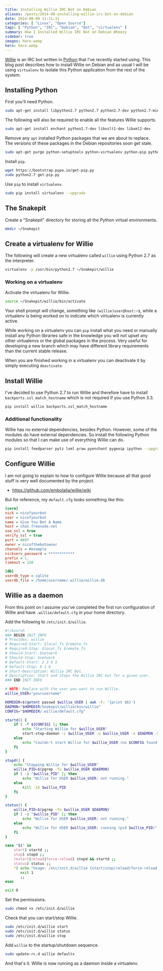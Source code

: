 ```yaml
---
title: Installing Willie IRC Bot on Debian
aliases: /posts/2014-08-installing-willie-irc-bot-on-debian
date: 2014-08-09 11:11:11
categories: [ "Linux", "Open Source"]
tags: [ "Python", "IRC", "Debian", "Bot", "virtualenv" ]
summary: How I Installed Willie IRC Bot on Debian Wheezy
sidebar: true
images: hero.webp
hero: hero.webp
---
```


[Willie](http://willie.dftba.net/) is an IRC bot written in [Python](http://www.python.org)
that I've recently started using. This blog post describes how to install Willie
on Debian and as usual I will be using `virtualenv` to isolate this Python
application from the rest of the system.

## Installing Python

First you'll need Python.

```bash
sudo apt-get install libpython2.7 python2.7 python2.7-dev python2.7-minimal
```

The following will also be required to enable all the features Willie supports.

```bash
sudo apt-get install enchant python2.7-dev libxslt1-dev libxml2-dev
```

Remove any `apt` installed Python packages that we are about to replace.
The versions of these packages in the Debian repositories soon get stale.

```bash
sudo apt-get purge python-setuptools python-virtualenv python-pip python-profiler
```

Install `pip`.

```bash
wget https://bootstrap.pypa.io/get-pip.py
sudo python2.7 get-pip.py
```

Use `pip` to install `virtualenv`.

```bash
sudo pip install virtualenv --upgrade
```

## The Snakepit ##

Create a "Snakepit" directory for storing all the Python virtual
environments.

```bash
mkdir ~/Snakepit
```

## Create a virtualenv for Willie ##

The following will create a new virtualenv called `willie` using Python
2.7 as the interpreter.

```bash
virtualenv -p /usr/bin/python2.7 ~/Snakepit/willie
```

### Working on a virtualenv ###

Activate the virtualenv for Willie.

```bash
source ~/Snakepit/willie/bin/activate
```

Your shell prompt will change, something like `(willie)user@host:~$`,
while a virtualenv is being worked on to indicate which virtualenv is
currently active.

While working on a virtualenv you can `pip` install what you need or
manually install any Python libraries safe in the knowledge you will
not upset any other virtualenvs or the global packages in the process.
Very useful for developing a new branch which may have different
library requirements than the current stable release.

When you are finished working in a virtualenv you can deactivate it by
simply executing `deactivate`.

## Install Willie ##

I've decided to use Python 2.7 to run Willie and therefore have to
install `backports.ssl_match_hostname` which is not required if you use
Python 3.3.

```bash
pip install willie backports.ssl_match_hostname
```

### Additional functionality

Willie has no external dependencies, besides Python. However, some of
the modules do have external dependencies. So install the following
Python modules so that I can make use of everything Willie can do.

```bash
pip install feedparser pytz lxml praw pyenchant pygeoip ipython --upgrade
```

## Configure Willie

I am not going to explain to how to configure Willie because all that
good stuff is very well documented by the project.

  * <https://github.com/embolalia/willie/wiki>

But for reference, my `default.cfg` looks something like this:

```ini
[core]
nick = nicofyourbot
user = nicofyourbot
name = Give You Bot A Name
host = chat.freenode.net
use_ssl = true
verify_ssl = true
port = 6697
owner = nicofthebotowner
channels = #example
nickserv_password = ************
prefix = \.
timeout = 120

[db]
userdb_type = sqlite
userdb_file = /home/username/.willie/willie.db
```

## Willie as a daemon

From this point on I assume you've completed the first run
configuration of Willie and have `.willie/default.cfg` in your home
directory.

Add the following to `/etc/init.d/willie`.

```bash
#!/bin/sh
### BEGIN INIT INFO
# Provides: willie
# Required-Start: $local_fs $remote_fs
# Required-Stop: $local_fs $remote_fs
# Should-Start: $network
# Should-Stop: $network
# Default-Start: 2 3 4 5
# Default-Stop: 0 1 6
# Short-Description: Willie IRC Bot.
# Description: Start and stops the Willie IRC bot for a given user.
### END INIT INFO

# NOTE! Replace with the user you want to run Willie.
willie_USER="yourusername"

HOMEDIR=$(getent passwd $willie_USER | awk -F: '{print $6}')
DAEMON="$HOMEDIR/Snakepit/willie/bin/willie"
CONFIG="$HOMEDIR/.willie/default.cfg"

startd() {
    if [ -f ${CONFIG} ]; then
        echo "Starting Willie for $willie_USER"
        start-stop-daemon -c $willie_USER -u $willie_USER -x $DAEMON -S -- --config ${CONFIG} --fork --quiet
    else
        echo "Couldn't start Willie for $willie_USER (no $CONFIG found)"
    fi
}

stopd() {
    echo "Stopping Willie for $willie_USER"
    willie_PID=$(pgrep -fu $willie_USER $DAEMON)
    if [ -z "$willie_PID" ]; then
        echo "Willie for USER $willie_USER: not running."
    else
        kill -15 $willie_PID
    fi
}

status() {
    willie_PID=$(pgrep -fu $willie_USER $DAEMON)
    if [ -z "$willie_PID" ]; then
        echo "Willie for USER $willie_USER: not running."
    else
        echo "Willie for USER $willie_USER: running (pid $willie_PID)"
    fi
}

case "$1" in
    start) startd ;;
    stop) stopd ;;
    restart|reload|force-reload) stopd && startd ;;
    status) status ;;
    *) echo "Usage: /etc/init.d/willie {start|stop|reload|force-reload|restart|status}"
       exit 1
       ;;
esac

exit 0
```

Set the permissions.

```bash
sudo chmod +x /etc/init.d/willie
```

Check that you can start/stop Willie.

```bash
sudo /etc/init.d/willie start
sudo /etc/init.d/willie status
sudo /etc/init.d/willie stop
```

Add `willie` to the startup/shutdown sequence.

```bash
sudo update-rc.d willie defaults
```

And that's it. Willie is now running as a daemon inside a virtualenv.
